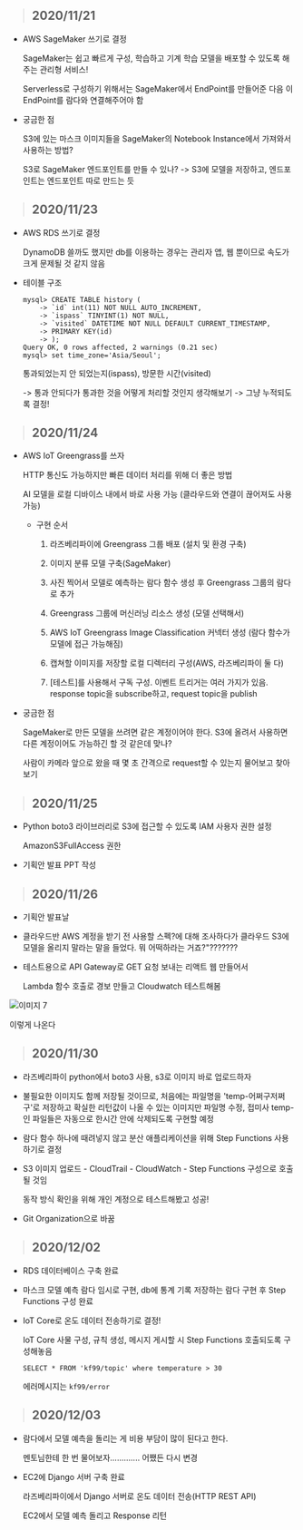 > <h2>2020/11/21</h2>

- AWS SageMaker 쓰기로 결정

  SageMaker는 쉽고 빠르게 구성, 학습하고 기계 학습 모델을 배포할 수 있도록 해주는 관리형 서비스!

  Serverless로 구성하기 위해서는 SageMaker에서 EndPoint를 만들어준 다음 이 EndPoint를 람다와 연결해주어야 함

- 궁금한 점   

  S3에 있는 마스크 이미지들을 SageMaker의 Notebook Instance에서 가져와서 사용하는 방법?

  S3로 SageMaker 엔드포인트를 만들 수 있나? -> S3에 모델을 저장하고, 엔드포인트는 엔드포인트 따로 만드는 듯   
  
  

> <h2>2020/11/23</h2>

- AWS RDS 쓰기로 결정

  DynamoDB 쓸까도 했지만 db를 이용하는 경우는 관리자 앱, 웹 뿐이므로 속도가 크게 문제될 것 같지 않음

- 테이블 구조

  ```
  mysql> CREATE TABLE history (
      -> `id` int(11) NOT NULL AUTO_INCREMENT,
      -> `ispass` TINYINT(1) NOT NULL,
      -> `visited` DATETIME NOT NULL DEFAULT CURRENT_TIMESTAMP,
      -> PRIMARY KEY(id)
      -> );
  Query OK, 0 rows affected, 2 warnings (0.21 sec)
  mysql> set time_zone='Asia/Seoul';
  ```

  통과되었는지 안 되었는지(ispass), 방문한 시간(visited)

  -> 통과 안되다가 통과한 것을 어떻게 처리할 것인지 생각해보기 -> 그냥 누적되도록 결정!

  

> <h2>2020/11/24</h2>

- AWS IoT Greengrass를 쓰자

  HTTP 통신도 가능하지만 빠른 데이터 처리를 위해 더 좋은 방법

  AI 모델을 로컬 디바이스 내에서 바로 사용 가능 (클라우드와 연결이 끊어져도 사용 가능)

  - 구현 순서

    1. 라즈베리파이에 Greengrass 그룹 배포 (설치 및 환경 구축)

    2. 이미지 분류 모델 구축(SageMaker)
    3. 사진 찍어서 모델로 예측하는 람다 함수 생성 후 Greengrass 그룹의 람다로 추가
    4. Greengrass 그룹에 머신러닝 리소스 생성 (모델 선택해서)
    5. AWS IoT Greengrass Image Classification 커넥터 생성 (람다 함수가 모델에 접근 가능해짐)
    6. 캡쳐할 이미지를 저장할 로컬 디렉터리 구성(AWS, 라즈베리파이 둘 다)
    7. [테스트]를 사용해서 구독 구성. 이벤트 트리거는 여러 가지가 있음. response topic을 subscribe하고, request topic을 publish

- 궁금한 점

  SageMaker로 만든 모델을 쓰려면 같은 계정이어야 한다. S3에 올려서 사용하면 다른 계정이어도 가능하긴 할 것 같은데 맞나?

  사람이 카메라 앞으로 왔을 때 몇 초 간격으로 request할 수 있는지 물어보고 찾아보기



> <h2>2020/11/25</h2>

- Python boto3 라이브러리로 S3에 접근할 수 있도록 IAM 사용자 권한 설정

  AmazonS3FullAccess 권한

- 기획안 발표 PPT 작성  




> <h2>2020/11/26</h2>

- 기획안 발표날

- 클라우드반 AWS 계정을 받기 전 사용할 스펙?에 대해 조사하다가 클라우드 S3에 모델을 올리지 말라는 말을 들었다. 뭐 어떡하라는 거죠?"??????? 

- 테스트용으로 API Gateway로 GET 요청 보내는 리액트 웹 만들어서  

  Lambda 함수 호출로 경보 만들고 Cloudwatch 테스트해봄

![이미지 7](https://user-images.githubusercontent.com/30336831/100345055-19d14380-3025-11eb-9f75-4b1d1388a098.png)

이렇게 나온다

> <h2>2020/11/30</h2>

- 라즈베리파이 python에서 boto3 사용, s3로 이미지 바로 업로드하자

- 불필요한 이미지도 함께 저장될 것이므로, 처음에는 파일명을 'temp-어쩌구저쩌구'로 저장하고 확실한 리턴값이 나올 수 있는 이미지만 파일명 수정, 접미사 temp-인 파일들은 자동으로 한시간 안에 삭제되도록 구현할 예정

- 람다 함수 하나에 때려넣지 않고 분산 애플리케이션을 위해 Step Functions 사용하기로 결정

- S3 이미지 업로드 - CloudTrail - CloudWatch - Step Functions 구성으로 호출될 것임

  동작 방식 확인을 위해 개인 계정으로 테스트해봤고 성공! 

- Git Organization으로 바꿈


> <h2>2020/12/02</h2>

- RDS 데이터베이스 구축 완료

- 마스크 모델 예측 람다 임시로 구현, db에 통계 기록 저장하는 람다 구현 후 Step Functions 구성 완료

- IoT Core로 온도 데이터 전송하기로 결정!

  IoT Core 사물 구성, 규칙 생성, 메시지 게시할 시 Step Functions 호출되도록 구성해놓음

  `SELECT * FROM 'kf99/topic' where temperature > 30`

  에러메시지는 `kf99/error`

> <h2>2020/12/03</h2>

- 람다에서 모델 예측을 돌리는 게 비용 부담이 많이 된다고 한다.

  멘토님한테 한 번 물어보자............. 어쨌든 다시 변경

- EC2에 Django 서버 구축 완료

  라즈베리파이에서 Django 서버로 온도 데이터 전송(HTTP REST API)

  EC2에서 모델 예측 돌리고 Response 리턴



  

  